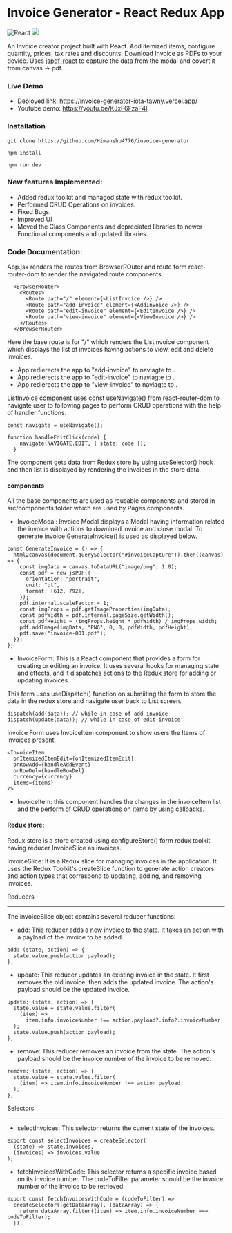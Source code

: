 # Invoice Generator - React Redux App
![React](https://img.shields.io/badge/react-%2320232a.svg?style=for-the-badge&logo=react&logoColor=%2361DAFB) ![](https://img.shields.io/badge/bootstrap-%23563D7C.svg?style=for-the-badge&logo=bootstrap&logoColor=white)

An Invoice creator project built with React. Add itemized items, configure quantity, prices, tax rates and discounts. Download Invoice as PDFs to your device. Uses [jspdf-react](https://www.npmjs.com/package/jspdf-react) to capture the data from the modal and covert it from canvas -> pdf.

### Live Demo
- Deployed link: https://invoice-generator-iota-tawny.vercel.app/
- Youtube demo: https://youtu.be/KJxF6FzaF4I

### Installation

```
git clone https://github.com/Himanshu4776/invoice-generator

npm install

npm run dev
```

### New features Implemented:
- Added redux toolkit and managed state with redux toolkit.
- Performed CRUD Operations on invoices.
- Fixed Bugs.
- Improved UI
- Moved the Class Components and depreciated libraries to newer Functional components and updated libraries.

### Code Documentation:
App.jsx renders the routes from BrowserROuter and route form react-router-dom to render the navigated route components.
```
  <BrowserRouter>
    <Routes>
      <Route path="/" element={<ListInvoice />} />
      <Route path="add-invoice" element={<AddInvoice />} />
      <Route path="edit-invoice" element={<EditInvoice />} />
      <Route path="view-invoice" element={<ViewInvoice />} />
    </Routes>
  </BrowserRouter>
```

Here the base route is for "/" which renders the ListInvoice component which displays the list of invoices having actions to view, edit and delete invoices.
- App redierects the app to "add-invoice" to naviagte to <AddInvoice /> .
- App redierects the app to "edit-invoice" to naviagte to <EditInvoice /> .
- App redierects the app to "view-invoice" to naviagte to <ViewInvoice /> .

ListInvoice component uses const useNavigate() from react-router-dom to navigate user to following pages to perform CRUD operations with the help of handler functions.
```
const navigate = useNavigate();

function handleEditClick(code) {
    navigate(NAVIGATE.EDIT, { state: code });
  }
```

The component gets data from Redux store by using useSelector() hook and then list is displayed by rendering the invoices in the store data.

#### components
All the base components are used as reusable components and stored in src/components folder which are used by Pages components.
- InvoiceModal: Invoice Modal displays a Modal having information related the invoice with actions to download invoice and close modal. To generate invoice GenerateInvoice() is used as displayed below.
```
const GenerateInvoice = () => {
  html2canvas(document.querySelector("#invoiceCapture")).then((canvas) => {
    const imgData = canvas.toDataURL("image/png", 1.0);
    const pdf = new jsPDF({
      orientation: "portrait",
      unit: "pt",
      format: [612, 792],
    });
    pdf.internal.scaleFactor = 1;
    const imgProps = pdf.getImageProperties(imgData);
    const pdfWidth = pdf.internal.pageSize.getWidth();
    const pdfHeight = (imgProps.height * pdfWidth) / imgProps.width;
    pdf.addImage(imgData, "PNG", 0, 0, pdfWidth, pdfHeight);
    pdf.save("invoice-001.pdf");
  });
};
```
- InvoiceForm: This is a React component that provides a form for creating or editing an invoice. It uses several hooks for managing state and effects, and it dispatches actions to the Redux store for adding or updating invoices.

This form uses useDispatch() function on submiiting the form to store the data in the redux store and navigate user back to List screen.
```
dispatch(add(data)); // while in case of add-invoice
dispatch(update(data)); // while in case of edit-invoice
```
Invoice Form uses InvoiceItem component to show users the Items of invoices present.
```
<InvoiceItem
  onItemizedItemEdit={onItemizedItemEdit}
  onRowAdd={handleAddEvent}
  onRowDel={handleRowDel}
  currency={currency}
  items={items}
/>
```
- InvoiceItem: this component handles the changes in the invoiceItem list and the perform of CRUD operations on items by using callbacks.

#### Redux store:
Redux store is a store created using configureStore() form redux toolkit having reducer InvoiceSlice as invoices.  

InvoiceSlice:
It is a Redux slice for managing invoices in the application. It uses the Redux Toolkit's createSlice function to generate action creators and action types that correspond to updating, adding, and removing invoices.

Reducers
***
The invoiceSlice object contains several reducer functions:
- add: This reducer adds a new invoice to the state. It takes an action with a payload of the invoice to be added.
```
add: (state, action) => {
  state.value.push(action.payload);
},
```
- update: This reducer updates an existing invoice in the state. It first removes the old invoice, then adds the updated invoice. The action's payload should be the updated invoice.
```
update: (state, action) => {
  state.value = state.value.filter(
    (item) =>
      item.info.invoiceNumber !== action.payload?.info?.invoiceNumber
  );
  state.value.push(action.payload);
},
```
- remove: This reducer removes an invoice from the state. The action's payload should be the invoice number of the invoice to be removed.
```
remove: (state, action) => {
  state.value = state.value.filter(
    (item) => item.info.invoiceNumber !== action.payload
  );
},
```

Selectors
***
- selectInvoices: This selector returns the current state of the invoices.
```
export const selectInvoices = createSelector(
  (state) => state.invoices,
  (invoices) => invoices.value
);
```
- fetchInvoicesWithCode: This selector returns a specific invoice based on its invoice number. The codeToFilter parameter should be the invoice number of the invoice to be retrieved.
```
export const fetchInvoicesWithCode = (codeToFilter) =>
  createSelector([getDataArray], (dataArray) => {
    return dataArray.filter((item) => item.info.invoiceNumber === codeToFilter);
  });
```
